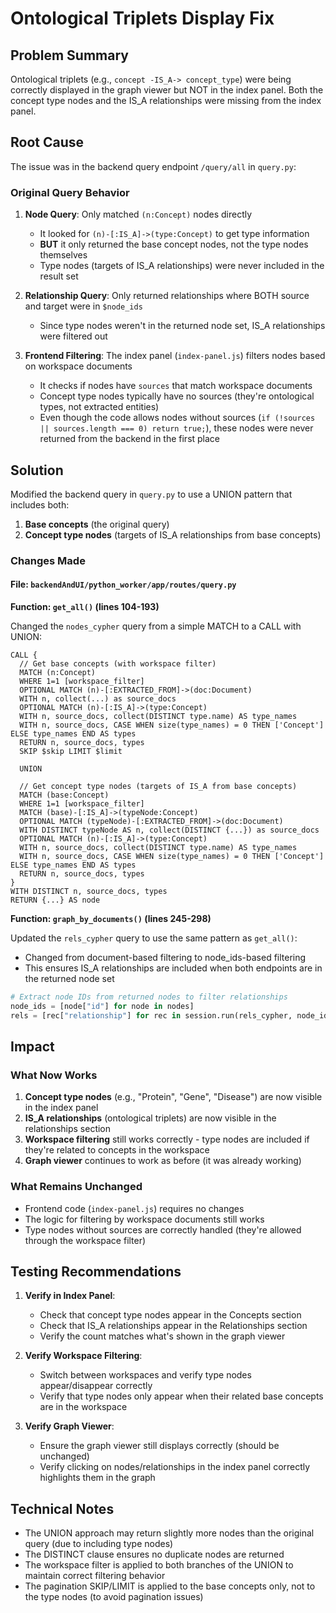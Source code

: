 # Ontological Triplets Display Fix

## Problem Summary

Ontological triplets (e.g., `concept -IS_A-> concept_type`) were being correctly displayed in the graph viewer but NOT in the index panel. Both the concept type nodes and the IS_A relationships were missing from the index panel.

## Root Cause

The issue was in the backend query endpoint `/query/all` in `query.py`:

### Original Query Behavior

1. **Node Query**: Only matched `(n:Concept)` nodes directly
   - It looked for `(n)-[:IS_A]->(type:Concept)` to get type information
   - **BUT** it only returned the base concept nodes, not the type nodes themselves
   - Type nodes (targets of IS_A relationships) were never included in the result set

2. **Relationship Query**: Only returned relationships where BOTH source and target were in `$node_ids`
   - Since type nodes weren't in the returned node set, IS_A relationships were filtered out

3. **Frontend Filtering**: The index panel (`index-panel.js`) filters nodes based on workspace documents
   - It checks if nodes have `sources` that match workspace documents
   - Concept type nodes typically have no sources (they're ontological types, not extracted entities)
   - Even though the code allows nodes without sources (`if (!sources || sources.length === 0) return true;`), these nodes were never returned from the backend in the first place

## Solution

Modified the backend query in `query.py` to use a UNION pattern that includes both:

1. **Base concepts** (the original query)
2. **Concept type nodes** (targets of IS_A relationships from base concepts)

### Changes Made

#### File: `backendAndUI/python_worker/app/routes/query.py`

**Function: `get_all()` (lines 104-193)**

Changed the `nodes_cypher` query from a simple MATCH to a CALL with UNION:

```cypher
CALL {
  // Get base concepts (with workspace filter)
  MATCH (n:Concept)
  WHERE 1=1 [workspace_filter]
  OPTIONAL MATCH (n)-[:EXTRACTED_FROM]->(doc:Document)
  WITH n, collect(...) as source_docs
  OPTIONAL MATCH (n)-[:IS_A]->(type:Concept)
  WITH n, source_docs, collect(DISTINCT type.name) AS type_names
  WITH n, source_docs, CASE WHEN size(type_names) = 0 THEN ['Concept'] ELSE type_names END AS types
  RETURN n, source_docs, types
  SKIP $skip LIMIT $limit
  
  UNION
  
  // Get concept type nodes (targets of IS_A from base concepts)
  MATCH (base:Concept)
  WHERE 1=1 [workspace_filter]
  MATCH (base)-[:IS_A]->(typeNode:Concept)
  OPTIONAL MATCH (typeNode)-[:EXTRACTED_FROM]->(doc:Document)
  WITH DISTINCT typeNode AS n, collect(DISTINCT {...}) as source_docs
  OPTIONAL MATCH (n)-[:IS_A]->(type:Concept)
  WITH n, source_docs, collect(DISTINCT type.name) AS type_names
  WITH n, source_docs, CASE WHEN size(type_names) = 0 THEN ['Concept'] ELSE type_names END AS types
  RETURN n, source_docs, types
}
WITH DISTINCT n, source_docs, types
RETURN {...} AS node
```

**Function: `graph_by_documents()` (lines 245-298)**

Updated the `rels_cypher` query to use the same pattern as `get_all()`:
- Changed from document-based filtering to node_ids-based filtering
- This ensures IS_A relationships are included when both endpoints are in the returned node set

```python
# Extract node IDs from returned nodes to filter relationships
node_ids = [node["id"] for node in nodes]
rels = [rec["relationship"] for rec in session.run(rels_cypher, node_ids=node_ids)]
```

## Impact

### What Now Works

1. **Concept type nodes** (e.g., "Protein", "Gene", "Disease") are now visible in the index panel
2. **IS_A relationships** (ontological triplets) are now visible in the relationships section
3. **Workspace filtering** still works correctly - type nodes are included if they're related to concepts in the workspace
4. **Graph viewer** continues to work as before (it was already working)

### What Remains Unchanged

- Frontend code (`index-panel.js`) requires no changes
- The logic for filtering by workspace documents still works
- Type nodes without sources are correctly handled (they're allowed through the workspace filter)

## Testing Recommendations

1. **Verify in Index Panel**:
   - Check that concept type nodes appear in the Concepts section
   - Check that IS_A relationships appear in the Relationships section
   - Verify the count matches what's shown in the graph viewer

2. **Verify Workspace Filtering**:
   - Switch between workspaces and verify type nodes appear/disappear correctly
   - Verify that type nodes only appear when their related base concepts are in the workspace

3. **Verify Graph Viewer**:
   - Ensure the graph viewer still displays correctly (should be unchanged)
   - Verify clicking on nodes/relationships in the index panel correctly highlights them in the graph

## Technical Notes

- The UNION approach may return slightly more nodes than the original query (due to including type nodes)
- The DISTINCT clause ensures no duplicate nodes are returned
- The workspace filter is applied to both branches of the UNION to maintain correct filtering behavior
- The pagination SKIP/LIMIT is applied to the base concepts only, not to the type nodes (to avoid pagination issues)

